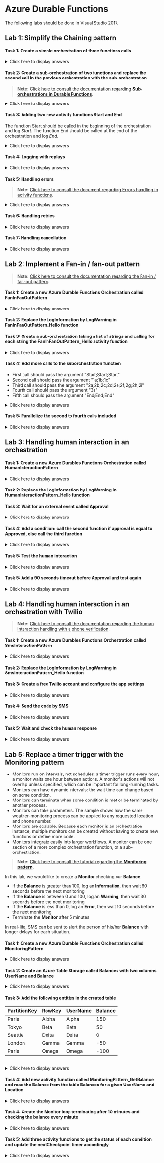 # Azure Durable Functions

The following labs should be done in Visual Studio 2017.

## Lab 1: Simplify the Chaining pattern

#### Task 1: Create a simple orchestration of three functions calls

<details>
<summary>Click here to display answers</summary>

1. Open **Visual Studio 2017**

1. In **Visual Studio**, select **New** > **Project** from the **File** menu

1. In the **New Project** dialog, expand **Installed**, expand **Visual C#** > **Cloud**, select **Azure Functions**

1. Next to  **Name** type *az203AzureDurableFunctions*

1. Click **OK**

1. In the **New Project - az203AzureDurableFunctions** dialog, select **Azure Function v2 (.NET Core)**

1. Select the **Empty** template

1. Under **Storage Account**, selct **Storage Emulator**

1. Click **OK**

1. Right-click the project and select **Add** > **New Azure Function**

1. Select **Azure Function**, next to **Name** type *RunOrchestrator*, click **Add**

1. Select the **Durable Function Orchestration** template, click **OK**

1. Rename the **RunOrchestrator.cs** file by **ChainingPattern.cs**

1. In the refactoring dialog, click **Yes** in order to rename the class as well

1. The template comes with three functions : an Http triggered function, and an Activity triggered function who is called three times in the RunOrchestrator function

1. Click in the menu **Debug**, and select **Start Debugging**

1. Copy the **RunOrchestrator_HttpStart** URL

1. Open **Postman**, and trigger the Http function by pasting the **URL**, selecting the **POST** method and clicking **Send**

1. In the console, the log displays the execution of the **RunOrchestrator_Hello**

    ...
    Saying hello to Tokyo.
    ...
    Saying hello to Seattle.
    ...
    Saying hello to London.
    ...

1. Click in the menu **Debug**, and select **Stop Debugging**

</details>

#### Task 2: Create a sub-orchestration of two functions and replace the second call in the previous orchestration with the sub-orchestration

> **Note:** [Click here to consult the documentation regarding **Sub-orchestrations in Durable Functions**](https://docs.microsoft.com/en-us/azure/azure-functions/durable/durable-functions-sub-orchestrations).

<details>
<summary>Click here to display answers</summary>

1. Copy the method **RunOrchestrator** and rename the duplicate by **RunSubOrchestration**

1. In the content of the **RunSubOrchestration** method, call the **RunOrchestrator_Hello** twice, one with *Paris* input, and the second with *Seattle* (remove the third call)

    You should have the following code:

    ```csharp
    [FunctionName("RunSubOrchestration")]
    public static async Task<List<string>> RunSubOrchestration(
        [OrchestrationTrigger] DurableOrchestrationContext context)
    {
        var outputs = new List<string>();

        outputs.Add(await context.CallActivityAsync<string>("RunOrchestrator_Hello", "Paris"));
        outputs.Add(await context.CallActivityAsync<string>("RunOrchestrator_Hello", "Seattle"));

        return outputs;
    }
    ```

1. In the **RunOrchestrator** method, comment the second call to the **RunOrchestrator_Hello** function and add the following instruction:

    ```csharp
    await context.CallSubOrchestratorAsync("RunSubOrchestration", null);
    ```

1. Place a breakpoint in the last instruction of the **RunOrchestrator** method

1. Start debugging and trigger the orchestration with Postman

1. Check the **Logs** in the console application

       ...
    Saying hello to Tokyo.
    ...
    Saying hello to Paris.
    ...
    Saying hello to Seattle.
    ...
    Saying hello to London.
    ...

1. When the breakpoint hit, check the value of the *outputs* list

    Paris and Seattle should be missing

1. Stop Debugging

1. In the **RunOrchestrator** method, replace the call to the sub orchestration by the following instruction:

    ```csharp
    List<string> subOrchestrationOutputs = await context.CallSubOrchestratorAsync<List<string>>("RunSubOrchestration", null);
    ```

1. Add the following instruction after the call to the sub orchestration to add the outputs from the sub orchestration to the outputs of the main orchestration

    ```csharp
    outputs.AddRange(subOrchestrationOutputs);
    ```

1. Start debugging and trigger the orchestration with Postman

1. When the breakpoint hit, check the value of the *outputs* list

    All four cities should be in the *outputs* list

1. Stop Debugging

</details>

#### Task 3: Adding two new activity functions Start and End

The function Start should be called in the beginning of the orchestration and log *Start*.
The function End should be called at the end of the orchestration and log *End*.

<details>
<summary>Click here to display answers</summary>

1. Add the following activity functions:

    ```csharp
    [FunctionName("RunOrchestrator_Start")]
    public static void Start([ActivityTrigger] object input, ILogger log)
    {
        log.LogWarning($"Start");
    }

    [FunctionName("RunOrchestrator_End")]
    public static void End([ActivityTrigger] object input, ILogger log)
    {
        log.LogWarning($"End");
    }
    ```

    > **Note:** Activity functions must have an input object with the attribute ActivityTrigger to make them activty functions.

    > **Information:** The LogWarning method is used as the logs will appear in yellow in the console application. Making them more visible for debug purposes.

1. In the **RunOrchestrator** method, add the following call at the beginning of the method:

    ```csharp
    await context.CallActivityAsync("RunOrchestrator_Start", null);
    ```

1. In the **RunOrchestrator** method, add the following call at the end of the method, before the return instruction:

    ```csharp
    await context.CallActivityAsync("RunOrchestrator_End", null);
    ```

</details>

#### Task 4: Logging with replays

<details>
<summary>Click here to display answers</summary>

1. Add the following activity function:

    ```csharp
    [FunctionName("LogWarning")]
    public static string LogWarning([ActivityTrigger] string input, ILogger log)
    {
        log.LogWarning(input);
        return input;
    }
    ```

1. Replace the content of the **RunSubOrchestration** method with the following code:

    ```csharp
    var outputs = new List<string>();

    Random random = new Random();
    int randomNumber = random.Next(0, 100);

    outputs.Add(await context.CallActivityAsync<string>("LogWarning", randomNumber.ToString()));
    outputs.Add(await context.CallActivityAsync<string>("LogWarning", randomNumber.ToString()));

    Guid uniqueIdentifier = Guid.NewGuid();

    outputs.Add(await context.CallActivityAsync<string>("LogWarning", uniqueIdentifier.ToString()));
    outputs.Add(await context.CallActivityAsync<string>("LogWarning", uniqueIdentifier.ToString()));

    DateTime currentDate = DateTime.Now;

    outputs.Add(await context.CallActivityAsync<string>("LogWarning", currentDate.ToString()));
    outputs.Add(await context.CallActivityAsync<string>("LogWarning", currentDate.ToString()));

    return outputs;
    ```

1. Add the using statement to resolve the errors

    ```csharp
    using System;
    ```

1. Start debugging, trigger the orchestration with **Postman** and check the **Logs**

    The **Logs** display two different random numbers, Guids and dates.

    > **Warning:** The replay behavior creates constraints on the type of code that can be written in an orchestrator function:
    >
    > Orchestrator code must be deterministic. It will be replayed multiple times and must produce the same result each time. For example, no direct calls to get the current date/time, get random numbers, generate random GUIDs, or call into remote endpoints.
    >
    > If orchestrator code needs to get the current date/time, it should use the CurrentUtcDateTime (.NET) or currentUtcDateTime (JavaScript) API, which is safe for replay.
    >
    > If orchestrator code needs to generate a random GUID, it should use the NewGuid (.NET) API, which is safe for replay, or delegate GUID generation to an activity function (JavaScript).
    >
    >
    > [Click here to cinsult the documentation regarding the **Orchestrator code constraints**](https://docs.microsoft.com/en-us/azure/azure-functions/durable/durable-functions-checkpointing-and-replay#orchestrator-code-constraints).

1. Stop debugging

1. Add a new class called MinMaxRange with the following properties:

    ```csharp
    public class MinMaxRange
    {
        public int Min;
        public int Max;
    }
    ```

1. Add a new activty function in order to return a safe random number

    ```csharp
    [FunctionName("GenerateRandomNumber")]
    public static int GenerateRandomNumber([ActivityTrigger] MinMaxRange input, ILogger log)
    {
        Random random = new Random();
        int randomNumber = random.Next(input.Min, input.Max);

        return randomNumber;
    }
    ```

1. Add a new activty function in order to return a safe new Guid

    ```csharp
    [FunctionName("GenerateNewGuid")]
    public static Guid GenerateNewGuid([ActivityTrigger] object input, ILogger log)
    {
        return Guid.NewGuid();
    }
    ```

1. Use the new activity functions to replace the non deterministic methods in the **RunSubOrchestration** method:

    ```csharp
    int randomNumber = await context.CallActivityAsync<int>("GenerateRandomNumber", new MinMaxRange { Min = 0, Max = 100 });
    ```

    ```csharp
    Guid uniqueIdentifier = await context.CallActivityAsync<Guid>("GenerateNewGuid", null);
    ```

1. Replace DateTime.Now by context.CurrentUtcDateTime

    ```csharp
    DateTime currentDate = context.CurrentUtcDateTime;
    ```

1. Start debugging, trigger the orchestration with **Postman** and check the **Logs**

    The **Logs** should display the same random numbers, Guids and dates.

1. Stop debugging

</details>

#### Task 5: Handling errors

> **Note:** [Click here to consult the document regarding Errors handling in activity functions](https://docs.microsoft.com/en-us/azure/azure-functions/durable/durable-functions-error-handling#errors-in-activity-functions).

<details>
<summary>Click here to display answers</summary>

1. Create a new activity function called *RaiseError* which raises an Exception

    ```csharp
    [FunctionName("RaiseError")]
    public static void RaiseError([ActivityTrigger] object input, ILogger log)
    {
        throw new Exception("An error occured for testing purposes.");
    }
    ```

1. Call the *RaiseError* activity function in the main orchestration function before calling the sub orchestration function

    ```csharp
    await context.CallActivityAsync("RaiseError", null);
    ```

1. Start debugging, trigger the orchestration with **Postman** and check the **Logs**

1. Stop debugging when the exception is raised

1. Wrap the activity functions calls with a try/finally block (after the Start function and before the End function).

1. Move the End function in the finally block

1. Start debugging, trigger the orchestration with **Postman** and check the **Logs**

1. When the exception is raised, check that the End function is called

1. Stop debugging

</details>

#### Task 6: Handling retries

<details>
<summary>Click here to display answers</summary>

> **Note:** [Click here to consult the document regarding Automatic retry on failure](https://docs.microsoft.com/en-us/azure/azure-functions/durable/durable-functions-error-handling#automatic-retry-on-failure).

1. Replace the call to the *RaiseError* activity function by the following code:

    ```csharp
    var retryOptions = new RetryOptions(
        firstRetryInterval: TimeSpan.FromSeconds(10),
        maxNumberOfAttempts: 3);
    await context.CallActivityWithRetryAsync("RaiseError", retryOptions, null);
    ```

1. Start debugging, trigger the orchestration with **Postman** and check the **Logs**

    The error should be raised three times.

1. Stop debugging

1. Comment the call to the *RaiseError* activity function

</details>

#### Task 7: Handling cancellation

<details>
<summary>Click here to display answers</summary>

1. Start debugging, trigger the orchestration with **Postman**

1. In **Postman**, under **Http Response Body**, click the link next to **terminatePostUri**

1. In the new tab, select **POST** and click **Send**

1. After a 202 response, close the tab

1. In **Postman**, under **Http Response Body**, click the link next to **statusQueryGetUri**

1. In the new tab, click **Send**

1. Check the **Http Response Body**

    It should display 
    
    ```json
    "runtimeStatus": "Terminated",
    ```

1. Check the **Logs**

1. Stop debugging

</details>

## Lab 2: Implement a Fan-in / fan-out pattern

> **Note:** [Click here to consult the documentation regarding the Fan-in / fan-out pattern](https://docs.microsoft.com/en-us/azure/azure-functions/durable/durable-functions-cloud-backup).

#### Task 1: Create a new Azure Durable Functions Orchestration called FanInFanOutPattern

<details>
<summary>Click here to display answers</summary>

1. In the **Solution Explorer**, right-click the project and select **Add** > **New Azure Function...**

1. In the **Add New Item** dialog, select **Azure Function**

1. Next to **Name**, type *FanInFanOutPattern*

1. Click **OK**

1. In the **New Azure Function - FanInFanOutPattern** dialog, select **Durable Functions Orchestration** and click **OK**

</details>

#### Task 2: Replace the LogInformation by LogWarning in FanInFanOutPattern_Hello function

#### Task 3: Create a sub-orchestration taking a list of strings and calling for each string the FanInFanOutPattern_Hello activity function

<details>
<summary>Click here to display answers</summary>

1. Copy the method **RunOrchestrator** and rename the duplicate by **FanInFanOutPattern_SubOrchestration**

1. In the content of the **FanInFanOutPattern_SubOrchestration** method

    You should have the following code:

    ```csharp
    [FunctionName("FanInFanOutPattern_SubOrchestration")]
    public static async Task<List<string>> FanInFanOutPattern_SubOrchestration(
        [OrchestrationTrigger] DurableOrchestrationContext context)
    {
        var outputs = new List<string>();

        outputs.Add(await context.CallActivityAsync<string>("FanInFanOutPattern_Hello", "Tokyo"));
        outputs.Add(await context.CallActivityAsync<string>("FanInFanOutPattern_Hello", "Seattle"));
        outputs.Add(await context.CallActivityAsync<string>("FanInFanOutPattern_Hello", "London"));

        return outputs;
    }
    ```

1. In the beginning of the method, split the input string with a semicolon delimiter into a list of strings

    ```csharp
    string input = context.GetInput<string>();
    var items = input.Split(";");
    ```

1. Replace the three calls with a foreach, and call the **FanInFanOutPattern_Hello** function for each item of the list

    ```csharp
    foreach (string item in items)
        outputs.Add(await context.CallActivityAsync<string>("FanInFanOutPattern_Hello", item));
    ```

1. In the **RunOrchestrator** method, remove the calls to the **FanInFanOutPattern_Hello** function and add the following instructions:

    ```csharp
    await context.CallSubOrchestratorAsync("FanInFanOutPattern_SubOrchestration", "Tokyo;Seattle;London");
    ```

1. Start debugging to test, and trigger the FanInFanOutPattern function with **Postman**

1. Check the **Logs**

1. Stop debugging

</details>

#### Task 4: Add more calls to the suborchestration function

- First call should pass the argument "Start;Start;Start"
- Second call should pass the argument "1a;1b;1c"
- Third call should pass the argument "2a;2b;2c;2d;2e;2f;2g;2h;2i"
- Fourth call should pass the argument "3a"
- Fifth call should pass the argument "End;End;End"

<details>
<summary>Click here to display answers</summary>

1. In the RunORchestrator method, replace the call by:

    ```csharp
    await context.CallSubOrchestratorAsync("FanInFanOutPattern_SubOrchestration", "Start;Start;Start");

    await context.CallSubOrchestratorAsync("FanInFanOutPattern_SubOrchestration", "1a;1b;1c");
    await context.CallSubOrchestratorAsync("FanInFanOutPattern_SubOrchestration", "2a;2b;2c;2d;2e;2f;2g;2h;2i");
    await context.CallSubOrchestratorAsync("FanInFanOutPattern_SubOrchestration", "3a");

    await context.CallSubOrchestratorAsync("FanInFanOutPattern_SubOrchestration", "End;End;End");
    ```

</details>

#### Task 5: Parallelize the second to fourth calls included

<details>
<summary>Click here to display answers</summary>

1. Create a Task array of length three before the second call

    ```csharp
    var tasks = new Task[3];
    ```

1. Replace the calls with:

    ```csharp
    tasks[0] = context.CallSubOrchestratorAsync("FanInFanOutPattern_SubOrchestration", "1a;1b;1c");
    tasks[1] = context.CallSubOrchestratorAsync("FanInFanOutPattern_SubOrchestration", "2a;2b;2c;2d;2e;2f;2g;2h;2i");
    tasks[2] = context.CallSubOrchestratorAsync("FanInFanOutPattern_SubOrchestration", "3a");
    ```

1. Wait for all tasks after the fourth call and before the fifth call

    ```csharp
    await Task.WhenAll(tasks);
    ```

1. Start debugging to test, and trigger the FanInFanOutPattern function with **Postman**

1. Check the **Logs**

    The call with *3a* should be logged before the completion of the call *2i*. 

1. Stop debugging

</details>

## Lab 3: Handling human interaction in an orchestration

#### Task 1: Create a new Azure Durables Functions Orchestration called HumanInteractionPattern

<details>
<summary>Click here to display answers</summary>

1. In the **Solution Explorer**, right-click the project and select **Add** > **New Azure Function...**

1. In the **Add New Item** dialog, select **Azure Function**

1. Next to **Name**, type *HumanInteractionPattern*

1. Click **OK**

1. In the **New Azure Function - HumanInteractionPattern** dialog, select **Durable Functions Orchestration** and click **OK**

</details>

#### Task 2: Replace the LogInformation by LogWarning in HumanInteractionPattern_Hello function

#### Task 3: Wait for an external event called Approval

<details>
<summary>Click here to display answers</summary>

1. In the **RunOrchestrator** method, add the following code before the second call to the **HumanInteractionPattern_Hello** function:

    ```csharp
    string approval = await context.WaitForExternalEvent<string>("Approval");
    ```

</details>

#### Task 4: Add a condition: call the second function if approval is equal to **Approved**, else call the third function

<details>
<summary>Click here to display answers</summary>

1. In the **RunOrchestrator** method, add the following code before the second call to the **HumanInteractionPattern_Hello** function:

    ```csharp
    if(approval == "Approved")
        outputs.Add(await context.CallActivityAsync<string>("HumanInteractionPattern_Hello", "Seattle"));
    else
        outputs.Add(await context.CallActivityAsync<string>("HumanInteractionPattern_Hello", "London"));
    ```

</details>

#### Task 5: Test the human interaction

<details>
<summary>Click here to display answers</summary>

1. Start debugging to test, and trigger the **HumanInteractionPattern** function with **Postman**

1. Check the **Logs**

1. In **Postman**, click the **sendEventPostUri**

1. Replace {eventName} by **Approval**

1. In the new tab, select **POST**

1. Under **Body**, select **raw**

1. Under **Text**, select **JSON (application/json)**

1. Type **"Approved"**

1. Click **Send**

1. Check the **Logs**

    The Logs should display **Saying hello to Seattle.**

1. Trigger the **HumanInteractionPattern** function with **Postman**

1. Check the **Logs**

1. In **Postman**, click the **sendEventPostUri**

1. Replace {eventName} by **Approval**

1. In the new tab, select **POST**

1. Under **Body**, select **raw**

1. Under **Text**, select **JSON (application/json)**

1. Type **"Refused"**

1. Click **Send**

1. Check the **Logs**

    The Logs should display **Saying hello to London.**

1. Stop debugging

</details>

#### Task 5: Add a 90 seconds timeout before Approval and test again

<details>
<summary>Click here to display answers</summary>

1. Replace the WaitForExternalEvent instruction by the following code:

    ```csharp
    string approval = "Undefined";
    using (var timeoutCts = new CancellationTokenSource())
    {
        DateTime expiration = context.CurrentUtcDateTime.AddSeconds(90);
        Task timeoutTask = context.CreateTimer(expiration, timeoutCts.Token);
        Task<string> approvalTask = context.WaitForExternalEvent<string>("Approval");

        var winner = await Task.WhenAny(timeoutTask, approvalTask);
        if (winner == approvalTask)
        {
            approval = approvalTask.Result;
            timeoutCts.Cancel();
        }
        else
            approval = "Timeout";
    }
    ```

1. Start debugging to test, and trigger the **HumanInteractionPattern** function with **Postman**

1. Check the **Logs**

1. In **Postman**, click the **sendEventPostUri**

1. Replace {eventName} by **Approval**

1. In the new tab, select **POST**

1. Under **Body**, select **raw**

1. Under **Text**, select **JSON (application/json)**

1. Type **"Approved"**

1. Click **Send**

1. Check the **Logs**

    The Logs should display **Saying hello to Seattle.**

1. Trigger the **HumanInteractionPattern** function with **Postman**

1. Check the **Logs**

1. In **Postman**, click the **sendEventPostUri**

1. Replace {eventName} by **Approval**

1. In the new tab, select **POST**

1. Under **Body**, select **raw**

1. Under **Text**, select **JSON (application/json)**

1. Type **"Refused"**

1. Click **Send**

1. Check the **Logs**

    The Logs should display **Saying hello to London.**

1. Trigger the **HumanInteractionPattern** function with **Postman**

1. Wait 90 seconds

1. Check the **Logs**

    The Logs should display **Saying hello to London.**

1. Stop debugging

</details>

## Lab 4: Handling human interaction in an orchestration with Twilio

> **Note:** [Click here to consult the documentation regarding the human interaction handling with a phone verification](https://docs.microsoft.com/en-us/azure/azure-functions/durable/durable-functions-phone-verification).

#### Task 1: Create a new Azure Durables Functions Orchestration called SmsInteractionPattern

<details>
<summary>Click here to display answers</summary>

1. In the **Solution Explorer**, right-click the project and select **Add** > **New Azure Function...**

1. In the **Add New Item** dialog, select **Azure Function**

1. Next to **Name**, type *SmsInteractionPattern*

1. Click **OK**

1. In the **New Azure Function - SmsInteractionPattern** dialog, select **Durable Functions Orchestration** and click **OK**

</details>

#### Task 2: Replace the LogInformation by LogWarning in SmsInteractionPattern_Hello function

#### Task 3: Create a free Twilio account and configure the app settings

<details>
<summary>Click here to display answers</summary>

1. Go to [Try Twilio](https://www.twilio.com/try-twilio)

1. Fill the form and click **Get Started**

1. Fill your phone number and validate

1. Get the verification code from the SMS sent by Twilio

1. Input the verification code and confirm

1. Go to [Twilio Test Credentials ](https://www.twilio.com/console/voice/runtime/test-credentials)

1. Copy the **Account SID**

1. In **Visual Studio**, open the local.settings.json

1. Add the setting **TwilioAccountSid** and paste the **Account SID** in the value

1. Go back to **Twilio**, copy the **Auth Token**

1. In **Visual Studio**, in the local.settings.json

1. Add the setting **TwilioAuthToken** and paste the **Auth Token** in the value

1. Add the setting **TwilioPhoneNumber** and type *+15005550006*

</details>

#### Task 4: Send the code by SMS

<details>
<summary>Click here to display answers</summary>

1. Install the **Microsoft.Azure.WebJobs.Extensions.Twilio** Nuget package

1. Add the following using statements:

    ```csharp
    using System;
    using System.Threading;
    #if NETCOREAPP2_1
    using Twilio.Rest.Api.V2010.Account;
    using Twilio.Types;
    #else
    using Twilio;
    #endif
    ```

1. Add the SendSmsChallenge function with the following code:

    ```csharp
    [FunctionName("SendSmsChallenge")]
    public static int SendSmsChallenge(
        [ActivityTrigger] string phoneNumber,
        ILogger log,
        [TwilioSms(AccountSidSetting = "TwilioAccountSid", AuthTokenSetting = "TwilioAuthToken", From = "%TwilioPhoneNumber%")]
#if NETCOREAPP2_1
            out CreateMessageOptions message)
#else
            out SMSMessage message)
#endif
    {
        // Get a random number generator with a random seed (not time-based)
        var rand = new Random(Guid.NewGuid().GetHashCode());
        int challengeCode = rand.Next(10000);

        log.LogWarning($"Sending verification code {challengeCode} to {phoneNumber}.");

#if NETCOREAPP2_1
        message = new CreateMessageOptions(new PhoneNumber(phoneNumber));
#else
        message = new SMSMessage { To = phoneNumber };
#endif
        message.Body = $"Your verification code is {challengeCode:0000}";

        return challengeCode;
    }
    ```

1. Add the SmsPhoneVerification function with the following code: 

    ```csharp
    [FunctionName("SmsPhoneVerification")]
    public static async Task<bool> Run(
        [OrchestrationTrigger] DurableOrchestrationContext context, ILogger log)
    {
        string phoneNumber = context.GetInput<string>();
        bool authorized = false;

        if (string.IsNullOrEmpty(phoneNumber))
        {
            throw new ArgumentNullException(
                nameof(phoneNumber),
                "A phone number input is required.");
        }

        int challengeCode = await context.CallActivityAsync<int>(
            "SendSmsChallenge",
            phoneNumber);

        // TODO: Wait for human interaction

        if(!authorized)
            log.LogError("Not authorized");

        return authorized;
    }
    ```

1. In the **RunOrchestrator** method, add the following code after the first call to the **SmsInteractionPattern_Hello** function:

    ```csharp
    string phoneNumber = "+33xxxxxxxxx";
    bool authorized = await context.CallSubOrchestratorAsync<bool>("SmsPhoneVerification", phoneNumber);
    ```

1. Add the following if statement before the second call to the **SmsInteractionPattern_Hello** function:

    ```csharp
    if(authorized)
        outputs.Add(await context.CallActivityAsync<string>("SmsInteractionPattern_Hello", "Seattle"));
    ```

</details>

#### Task 5: Wait and check the human response

<details>
<summary>Click here to display answers</summary>

1. In the **SmsPhoneVerification** function, replace the *// TODO: Wait for human interaction* with the following code:

    ```csharp
    using (var timeoutCts = new CancellationTokenSource())
    {
        // The user has 90 seconds to respond with the code they received in the SMS message.
        DateTime expiration = context.CurrentUtcDateTime.AddSeconds(90);
        Task timeoutTask = context.CreateTimer(expiration, timeoutCts.Token);

        for (int retryCount = 0; retryCount <= 3; retryCount++)
        {
            Task<int> challengeResponseTask =
                context.WaitForExternalEvent<int>("SmsChallengeResponse");

            Task winner = await Task.WhenAny(challengeResponseTask, timeoutTask);
            if (winner == challengeResponseTask)
            {
                // We got back a response! Compare it to the challenge code.
                if (challengeResponseTask.Result == challengeCode)
                {
                    authorized = true;
                    break;
                }
            }
            else
            {
                // Timeout expired
                break;
            }
        }

        if (!timeoutTask.IsCompleted)
        {
            // All pending timers must be complete or canceled before the function exits.
            timeoutCts.Cancel();
        }
    }
    ``` 

1. Start debugging to test, and trigger the SmsInteractionPattern function with **Postman**

1. Check the **Logs**

1. In **Postman**, click the **sendEventPostUri**

1. Replace {eventName} by **SmsChallengeResponse**

1. In the new tab, select **POST**

1. Under **Body**, select **raw**

1. Under **Text**, select **JSON (application/json)**

1. Type the verification code

1. Click **Send**

1. Stop debugging

</details>

## Lab 5: Replace a timer trigger with the Monitoring pattern

- Monitors run on intervals, not schedules: a timer trigger runs every hour; a monitor waits one hour between actions. A monitor's actions will not overlap unless specified, which can be important for long-running tasks.
- Monitors can have dynamic intervals: the wait time can change based on some condition.
- Monitors can terminate when some condition is met or be terminated by another process.
- Monitors can take parameters. The sample shows how the same weather-monitoring process can be applied to any requested location and phone number.
- Monitors are scalable. Because each monitor is an orchestration instance, multiple monitors can be created without having to create new functions or define more code.
- Monitors integrate easily into larger workflows. A monitor can be one section of a more complex orchestration function, or a sub-orchestration.

> **Note:** [Click here to consult the tutorial regarding the **Monitoring pattern**](https://docs.microsoft.com/en-us/azure/azure-functions/durable/durable-functions-monitor).

In this lab, we would like to create a **Monitor** checking our **Balance**:
- If the **Balance** is greater than 100, log an **Information**, then wait 60 seconds before the next monitoring
- If the **Balance** is between 0 and 100, log an **Warning**, then wait 30 seconds before the next monitoring
- If the **Balance** is less than 0, log an **Error**, then wait 10 seconds before the next monitoring
- Terminate the **Monitor** after 5 minutes

In real-life, SMS can be sent to alert the person of his/her **Balance** with longer delays for each situation.

#### Task 1: Create a new Azure Durable Functions Orchestration called MonitoringPattern

<details>
<summary>Click here to display answers</summary>

1. In the **Solution Explorer**, right-click the project and select **Add** > **New Azure Function...**

1. In the **Add New Item** dialog, select **Azure Function**

1. Next to **Name**, type *MonitoringPattern*

1. Click **OK**

1. In the **New Azure Function - MonitoringPattern** dialog, select **Durable Functions Orchestration** and click **OK**

</details>

#### Task 2: Create an Azure Table Storage called Balances with two columns UserName and Balance

<details>
<summary>Click here to display answers</summary>

1. Open **Microsoft Azure Storage Explorer**, expand **Local & Attached** > **Storage Accounts** > **Emulator - Default Ports (Key)**

1. Right-click **Tables** and click **Create Table**

1. Type **Balances**

</details>

#### Task 3: Add the following entities in the created table

| PartitionKey | RowKey | UserName | Balance |
| ------------ | ------ | -------- | ------- |
| Paris        | Alpha  | Alpha    | 150     |
| Tokyo        | Beta   | Beta     | 50      |
| Seattle      | Delta  | Delta    | 0       |
| London       | Gamma  | Gamma    | -50     |
| Paris        | Omega  | Omega    | -100    |

<br />

<details>
<summary>Click here to display answers</summary>

1. Click **Add**

1. In the **Microsoft Azure Storage Explorer - Add Entity** dialog, click **Add Property** twice

1. Fill as following:

    | Property Name | Type   | Value |
    | ------------- | ------ | ----- |
    | PartitionKey  | String | Paris |
    | RowKey        | String | Alpha |
    | UserName      | String | Alpha |
    | Balance       | Int32  | 200   |

1. Click **Insert**

1. Repeat the same steps to add the remaining entities

</details>

#### Task 4: Add new activity function called MonitoringPattern_GetBalance and read the Balance from the table Balances for a given UserName and Location

<details>
<summary>Click here to display answers</summary>

1. Add a new class called **BalanceRequest** with the properties **Location** and **Balance**

    ```csharp
    public class BalanceRequest
    {
        public string Location { get; set; }
        public string UserName { get; set; }
    }
    ```

1. Add a new class called **BalanceEntity** deriving from **TableEntity** with the properties **UserName** and **Balance**

    ```csharp
    public class BalanceEntity : TableEntity
    {
        public string UserName { get; set; }
        public int Balance { get; set; }
    }
    ```

1. In the **BalanceEntity** class, add the following using statement:

    ```csharp
    using Microsoft.WindowsAzure.Storage.Table;
    ```

1. In **Azure Storage Explorer**, select **Emulator - Default Ports (Key)** and copy the **Primary Connection String** 

1. Open the **local.settings.json** file, add a new setting called **TableConnectionString** and paste the **Primary Connection String** as the value

1. In the **MonitoringPattern** class, add the following using statements:

    ```csharp
    using System;
    using System.Threading;
    using Microsoft.WindowsAzure.Storage;
    using Microsoft.WindowsAzure.Storage.Table;
    ```

1. In the **MonitoringPattern** class, add the **MonitoringPattern_GetBalance** function with the following code:

    ```csharp
    [FunctionName("MonitoringPattern_GetBalance")]
    public static async Task<int> MonitoringPattern_GetBalance([ActivityTrigger] BalanceRequest balanceRequest, ILogger log)
    {
        string tableConnectionString = Environment.GetEnvironmentVariable("TableConnectionString", EnvironmentVariableTarget.Process);
        CloudStorageAccount storageAccount = CloudStorageAccount.Parse(tableConnectionString);
        CloudTableClient client = storageAccount.CreateCloudTableClient();
        CloudTable table = client.GetTableReference("Balances");
        await table.CreateIfNotExistsAsync();
        TableOperation operation = TableOperation.Retrieve<BalanceEntity>(balanceRequest.Location, balanceRequest.UserName);
        TableResult tableResult = await table.ExecuteAsync(operation);

        var entity = (BalanceEntity)tableResult.Result;
        if (entity != null)
        {
            return entity.Balance;
        }
        else
        {
            throw new Exception($"User {balanceRequest.UserName} doesn't exist in {balanceRequest.Location}.");
        }
    }
    ```

1. Replace the **RunOrchestrator** method with the following code in order to call the **MonitoringPattern_GetBalance** activity function:

    ```csharp
        public static async Task RunOrchestrator(
            [OrchestrationTrigger] DurableOrchestrationContext context, ILogger log)
        {
            BalanceRequest balanceRequest = new BalanceRequest 
            { 
                Location = "Paris", 
                UserName = "Alpha" 
            };

            int balance = await context.CallActivityAsync<int>("MonitoringPattern_GetBalance", balanceRequest);
            log.LogCritical($"Balance is {balance} for user {balanceRequest.UserName}");
        }
    ```

1. Start debugging to test, and trigger the **MonitoringPattern** function with **Postman**

1. Check the **Logs**

1. Stop debugging

</details>

#### Task 4: Create the Monitor loop terminating after 10 minutes and checking the balance every minute

<details>
<summary>Click here to display answers</summary>

1. After the assignation of the balanceRequest variable, add the following code:

    ```csharp
    DateTime endTime = monitorContext.CurrentUtcDateTime.AddMinutes(10);
    ```

1. Wrap the call to the **MonitoringPattern_GetBalance** activity function and the log in a while loop

    ```csharp
    while (context.CurrentUtcDateTime < endTime)
    {
        int balance = await context.CallActivityAsync<int>("MonitoringPattern_GetBalance", balanceRequest);
        if(!context.IsReplaying)
            log.LogCritical($"Balance is {balance} for user {balanceRequest.UserName}");
    }
    ```

1. In the end of the while loop, wait 60 seconds by adding the following code:

    ```csharp
    var nextCheckpoint = context.CurrentUtcDateTime.AddSeconds(60);
    ```

1. In the end of the while loop, wait 60 seconds by adding the following code:

    ```csharp
    await context.CreateTimer(nextCheckpoint, CancellationToken.None);
    ```

1. Start debugging to test, and trigger the **MonitoringPattern** function with **Postman**

1. Check the **Logs**

1. In **Postman**, click the **terminatePostUri**, select **POST** and click **Send**

1. Stop debugging

</details>

#### Task 5: Add three activity functions to get the status of each condition and update the nextCheckpoint timer accordingly

<details>
<summary>Click here to display answers</summary>

1. Create an activity function called **MonitoringPattern_IsClear** with the following code:

    ```csharp
    [FunctionName("MonitoringPattern_IsClear")]
    public static async Task<bool> MonitoringPattern_IsClear([ActivityTrigger] int balance, ILogger log)
    {
        if (balance > 100)
        {
            log.LogInformation("Balance is clear.");
            return true;
        }
        else
            return false;
    }
    ```

1. Create an activity function called **MonitoringPattern_IsWarning** with the following code:

    ```csharp
    [FunctionName("MonitoringPattern_IsWarning")]
    public static async Task<bool> MonitoringPattern_IsWarning([ActivityTrigger] int balance, ILogger log)
    {
        if (0 <= balance && balance <= 100)
        {
            log.LogWarning("Balance is low!");
            return true;
        }
        else
            return false;
    }
    ```

1. Create an activity function called **MonitoringPattern_IsAlert** with the following code:

    ```csharp
    public static async Task<bool> MonitoringPattern_IsAlert([ActivityTrigger] int balance, ILogger log)
    {
        if (balance < 0)
        {
            log.LogError("Balance is negative!!!");
            return true;
        }
        else
            return false;
    }
    ```

1. In the **RunOrchestrator**, add the following code before the timer creation:

    ```csharp
    if(await context.CallActivityAsync<bool>("MonitoringPattern_IsClear", balance))
        nextCheckpoint = context.CurrentUtcDateTime.AddSeconds(60);

    if (await context.CallActivityAsync<bool>("MonitoringPattern_IsWarning", balance))
        nextCheckpoint = context.CurrentUtcDateTime.AddSeconds(30);

    if (await context.CallActivityAsync<bool>("MonitoringPattern_IsAlert", balance))
        nextCheckpoint = context.CurrentUtcDateTime.AddSeconds(10);
    ```

1. Start debugging to test, and trigger the **MonitoringPattern** function with **Postman**

1. Check the **Logs**

1. After two **"Balance is clear."** logs, go to **Microsoft Azure Storage Explorer**, select the **Balances** table, select **Alpha** row, click **Edit**, change the **Balance** to *50* and click **Update**

1. Check the **Logs**

1. After two **"Balance is low!"** logs, go to **Microsoft Azure Storage Explorer**, select the **Balances** table, select **Alpha** row, click **Edit**, change the **Balance** to *-50* and click **Update**

1. Check the **Logs**

1. After two **"Balance is negative!!!"** logs, go to **Microsoft Azure Storage Explorer**, select the **Balances** table, select **Alpha** row, click **Edit**, change the **Balance** to *50* and click **Update**

1. Check the **Logs**

1. After two **"Balance is low!"** logs, go to **Postman**, click the **terminatePostUri**, select **POST** and click **Send**

1. Stop debugging

## Lab 6: Coordinate the state of long-running operations with the Async HTTP APIs pattern

#### Task 1: Task_Name

<details>
<summary>Click here to display answers</summary>

1. Step 1

1. Step 2

</details>

#### Task 2: Task_Name

<details>
<summary>Click here to display answers</summary>

1. Step 1

1. Step 2

</details>

## Lab 7: Dealing with breaking changes when deploying a new version

#### Task 1: Stop all in-flight instances by clearing the contents of the internal control-queue and workitem-queue queues

<details>
<summary>Click here to display answers</summary>

1. Step 1

1. Step 2

</details>

#### Task 2: Side-by-side deployments with deployment slots and the Task Hub

<details>
<summary>Click here to display answers</summary>

1. Step 1

1. Step 2

</details>